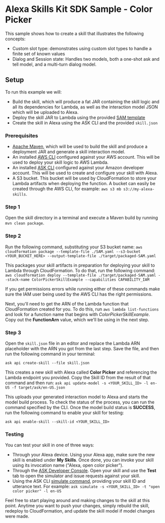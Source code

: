 # Alexa Skills Kit SDK Sample - Color Picker
This sample shows how to create a skill that illustrates the following concepts:

- Custom slot type: demonstrates using custom slot types to handle a finite set of known values
- Dialog and Session state: Handles two models, both a one-shot ask and tell model, and a multi-turn dialog model.

## Setup
To run this example we will:
- Build the skill, which will produce a fat JAR containing the skill logic and all its dependencies for Lambda, as well as the interaction model JSON which will be uploaded to Alexa.
- Deploy the skill JAR to Lambda using the provided [SAM template](https://docs.aws.amazon.com/lambda/latest/dg/serverless_app.html)
- Create the skill in Alexa using the ASK CLI and the provided `skill.json`

### Prerequisites
- [Apache Maven](https://maven.apache.org/), which will be used to build the skill and produce a deployment JAR and generate a skill interaction model.
- An installed [AWS CLI](https://aws.amazon.com/cli/) configured against your AWS account. This will be used to deploy your skill logic to AWS Lambda.
- An installed [ASK CLI](https://developer.amazon.com/docs/smapi/quick-start-alexa-skills-kit-command-line-interface.html) configured against your Amazon developer account. This will be used to create and configure your skill with Alexa.
- A S3 bucket. This bucket will be used by CloudFormation to store your Lambda artifacts when deploying the function. A bucket can easily be created through the AWS CLI, for example: `aws s3 mb s3://my-alexa-skills`.

### Step 1
Open the skill directory in a terminal and execute a Maven build by running `mvn clean package`.

### Step 2
Run the following command, substituting your S3 bucket name:
`aws cloudformation package --template-file ./SAM.yaml --s3-bucket <YOUR_BUCKET_HERE> --output-template-file ./target/packaged-SAM.yaml`

This packages your skill artifacts in preparation for deploying your skill to Lambda through CloudFormation. To do that, run the following command:
`aws cloudformation deploy --template-file ./target/packaged-SAM.yaml --stack-name ColorPickerSkillExample --capabilities CAPABILITY_IAM`

If you get permissions errors while running either of these commands make sure the IAM user being used by the AWS CLI has the right permissions.

Next, you'll need to get the ARN of the Lambda function that CloudFormation created for you. To do this, run `aws lambda list-functions` and look for a function name that begins with *ColorPickerSkillExample*. Copy out the **FunctionArn** value, which we'll be using in the next step.

### Step 3
Open the `skill.json` file in an editor and replace the Lambda ARN placeholder with the ARN you got from the last step. Save the file, and then run the following command in your terminal:

`ask api create-skill --file skill.json`

This creates a new skill with Alexa called **Color Picker** and referencing the Lambda endpoint you provided. Copy the Skill ID from the result of that command and then run:
`ask api update-model -s <YOUR_SKILL_ID> -l en-US -f target/ask/en-US.json`

This uploads your generated interaction model to Alexa and starts the model build process. To check the status of the process, you can run the command specified by the CLI. Once the model build status is **SUCCESS**, run the following command to enable your skill for testing:

`ask api enable-skill --skill-id <YOUR_SKILL_ID> `

### Testing
You can test your skill in one of three ways:
- Through your Alexa device. Using your Alexa app, make sure the new skill is enabled under **My Skills**. Once done, you can invoke your skill using its invocation name ("Alexa, open color picker").
- Through the [ASK Developer Console](https://developer.amazon.com/alexa/console/ask). Open your skill and use the **Test** tab to open the simulator and issue requests against your skill.
- Using the ASK CLI [simulate command](https://developer.amazon.com/docs/smapi/ask-cli-command-reference.html#simulate-command), providing your skill ID and utterance text. For example: `ask simulate -s <YOUR_SKILL_ID> -t "open color picker" -l en-US`

Feel free to start playing around and making changes to the skill at this point. Anytime you want to push your changes, simply rebuild the skill, redeploy to CloudFormation, and update the skill model if model changes were made.